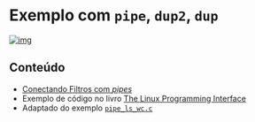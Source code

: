 

# Exemplo com `pipe`, `dup2`, `dup`

[![img](https://img.shields.io/badge/License-CC%20BY%204.0-lightgrey.svg)](http://creativecommons.org/licenses/by/4.0/)


## Conteúdo

-   [Conectando
    Filtros com *pipes*](https://github.com/phrb/PPD/tree/main/lectures/org/linux-redirecionamento-streams/src/pipe_example)
-   Exemplo              de             código              no             livro
    [The    Linux    Programming
    Interface](https://man7.org/tlpi/code/online/index.html)
-   Adaptado                             do                             exemplo
    [`pipe_ls_wc.c`](https://man7.org/tlpi/code/online/dist/pipes/pipe_ls_wc.c.html)

